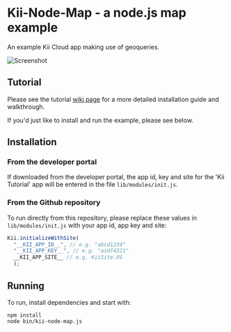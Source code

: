 # Kii-Node-Map - a node.js map example

An example Kii Cloud app making use of geoqueries.

![Screenshot](https://raw.githubusercontent.com/wiki/rgravina/Kii-Node-Map/images/screenshot.png)

## Tutorial

Please see the tutorial [wiki page](https://github.com/rgravina/Kii-Node-Map/wiki/Kii-Node-Map-Tutorial) for a more detailed installation guide and walkthrough.

If you'd just like to install and run the example, please see below.

## Installation

### From the developer portal
If downloaded from the developer portal, the app id, key and site for the 'Kii Tutorial' app will be entered in the file `lib/modules/init.js`. 

### From the Github repository
To run directly from this repository, please replace these values in `lib/modules/init.js` with your app id, app key and site:

```javascript
Kii.initializeWithSite(
  "__KII_APP_ID__", // e.g. "abcd1234"
  "__KII_APP_KEY__", // e.g. "asdf4321"
  __KII_APP_SITE__ // e.g. KiiSite.US
  );
```

## Running

To run, install dependencies and start with:
```
npm install
node bin/kii-node-map.js
```
